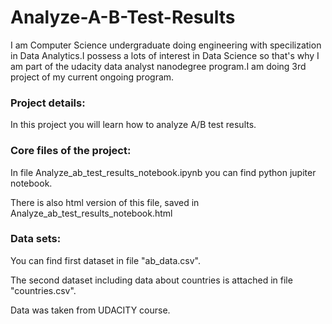 # Analyze-A-B-Test-Results
I am Computer Science undergraduate doing engineering with specilization in Data Analytics.I possess a lots of interest in Data Science so that's why I am part of the udacity data analyst nanodegree program.I am doing 3rd project of my current ongoing program.

### Project details:

In this project you will learn how to analyze A/B test results. 

### Core files of the project:

In file Analyze_ab_test_results_notebook.ipynb you can find python jupiter notebook.

There is also html version of this file, saved in Analyze_ab_test_results_notebook.html

### Data sets:

You can find first dataset in file "ab_data.csv".

The second dataset including data about countries is attached in file "countries.csv".

Data was taken from UDACITY course.
